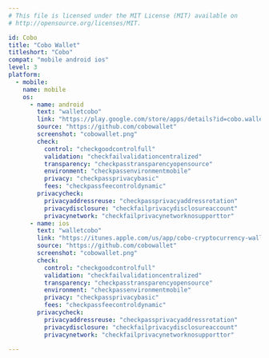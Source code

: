 ```yaml
---
# This file is licensed under the MIT License (MIT) available on
# http://opensource.org/licenses/MIT.

id: Cobo
title: "Cobo Wallet"
titleshort: "Cobo"
compat: "mobile android ios"
level: 3
platform:
  - mobile:
    name: mobile
    os:
      - name: android
        text: "walletcobo"
        link: "https://play.google.com/store/apps/details?id=cobo.wallet"
        source: "https://github.com/cobowallet"
        screenshot: "cobowallet.png"
        check:
          control: "checkgoodcontrolfull"
          validation: "checkfailvalidationcentralized"
          transparency: "checkpasstransparencyopensource"
          environment: "checkpassenvironmentmobile"
          privacy: "checkpassprivacybasic"
          fees: "checkpassfeecontroldynamic"
        privacycheck:
          privacyaddressreuse: "checkpassprivacyaddressrotation"
          privacydisclosure: "checkfailprivacydisclosureaccount"
          privacynetwork: "checkfailprivacynetworknosupporttor"
      - name: ios
        text: "walletcobo"
        link: "https://itunes.apple.com/us/app/cobo-cryptocurrency-wallet/id1406282615"
        source: "https://github.com/cobowallet"
        screenshot: "cobowallet.png"
        check:
          control: "checkgoodcontrolfull"
          validation: "checkfailvalidationcentralized"
          transparency: "checkpasstransparencyopensource"
          environment: "checkpassenvironmentmobile"
          privacy: "checkpassprivacybasic"
          fees: "checkpassfeecontroldynamic"
        privacycheck:
          privacyaddressreuse: "checkpassprivacyaddressrotation"
          privacydisclosure: "checkfailprivacydisclosureaccount"
          privacynetwork: "checkfailprivacynetworknosupporttor"
 
---
```

